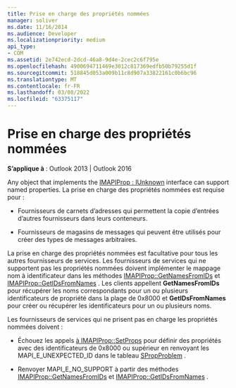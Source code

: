 ```yaml
---
title: Prise en charge des propriétés nommées
manager: soliver
ms.date: 11/16/2014
ms.audience: Developer
ms.localizationpriority: medium
api_type:
- COM
ms.assetid: 2e742ecd-2dcd-46a8-9d4e-2cec2c6f795e
ms.openlocfilehash: 4900694711469e3012c817369edfb50b79255d1f
ms.sourcegitcommit: 518845d053a009b11c8d907a33822161c0b6bc96
ms.translationtype: MT
ms.contentlocale: fr-FR
ms.lasthandoff: 03/08/2022
ms.locfileid: "63375117"
---
```

# <a name="supporting-named-properties"></a>Prise en charge des propriétés nommées

  
  
**S’applique à** : Outlook 2013 | Outlook 2016 
  
Any object that implements the [IMAPIProp : IUnknown](imapipropiunknown.md) interface can support named properties. La prise en charge des propriétés nommées est requise pour : 
  
- Fournisseurs de carnets d’adresses qui permettent la copie d’entrées d’autres fournisseurs dans leurs conteneurs.
    
- Fournisseurs de magasins de messages qui peuvent être utilisés pour créer des types de messages arbitraires.
    
La prise en charge des propriétés nommées est facultative pour tous les autres fournisseurs de services. Les fournisseurs de services qui ne supportent pas les propriétés nommées doivent implémenter le mappage nom à identificateur dans les méthodes [IMAPIProp::GetNamesFromIDs](imapiprop-getnamesfromids.md) et [IMAPIProp::GetIDsFromNames](imapiprop-getidsfromnames.md) . Les clients appellent **GetNamesFromIDs** pour récupérer les noms correspondants pour un ou plusieurs identificateurs de propriété dans la plage de 0x8000 et **GetIDsFromNames** pour créer ou récupérer les identificateurs pour un ou plusieurs noms. 
  
Les fournisseurs de services qui ne prisent pas en charge les propriétés nommées doivent :
  
- Échouez les appels [à IMAPIProp::SetProps](imapiprop-setprops.md) pour définir des propriétés avec des identificateurs de 0x8000 ou supérieur en renvoyant les MAPI_E_UNEXPECTED_ID dans le tableau [SPropProblem](spropproblem.md) . 
    
- Renvoyer MAPI_E_NO_SUPPORT à partir des méthodes [IMAPIProp::GetNamesFromIDs](imapiprop-getnamesfromids.md) et [IMAPIProp::GetIDsFromNames](imapiprop-getidsfromnames.md) . 
    

